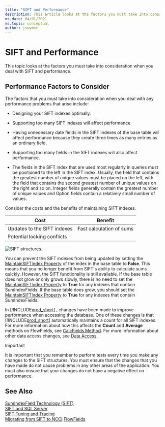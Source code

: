 ```yaml
---
title: "SIFT and Performance"
description: This article looks at the factors you must take into consideration when you deal with SIFT and performance. 
ms.date: 04/01/2021
ms.topic: conceptual
author: jswymer
---
```

# SIFT and Performance
This topic looks at the factors you must take into consideration when you deal with SIFT and performance.  
  
## Performance Factors to Consider  
 The factors that you must take into consideration when you deal with any performance problems that arise include:  
  
-   Designing your SIFT indexes optimally.  
  
-   Supporting too many SIFT indexes will affect performance.  
  
-   Having unnecessary date fields in the SIFT indexes of the base table will affect performance because they create three times as many entries as an ordinary field.  
  
-   Supporting too many fields in the SIFT indexes will also affect performance.  
  
-   The fields in the SIFT index that are used most regularly in queries must be positioned to the left in the SIFT index. Usually, the field that contains the greatest number of unique values must be placed on the left, with the field that contains the second greatest number of unique values on the right and so on. Integer fields generally contain the greatest number of unique values and Option fields contain a relatively small number of values.  
  
 Consider the costs and the benefits of maintaining SIFT indexes.  
  
|Cost|Benefit|  
|----------|-------------|  
|Updates to the SIFT indexes|Fast calculation of sums|  
|Potential locking conflicts||  
  
 ![SIFT structures.](media/sift-performance.png "SIFT structures")  
  
 You can prevent the SIFT indexes from being updated by setting the [MaintainSIFTIndex Property](properties/devenv-maintainsiftindex-property.md) of the index in the base table to **False**. This means that you no longer benefit from SIFT's ability to calculate sums quickly. However, the SIFT functionality is still available. If the base table does not grow or only grows slowly, there is no need to set the [MaintainSIFTIndex Property](properties/devenv-maintainsiftindex-property.md) to **True** for any indexes that contain SumIndexFields. If the base table does grow, you should set the [MaintainSIFTIndex Property](properties/devenv-maintainsiftindex-property.md) to **True** for any indexes that contain SumIndexFields.  
  
 In [!INCLUDE[prod_short](includes/prod_short.md)] , changes have been made to improve performance when accessing the database. One of these changes is that [!INCLUDE[prod_short](includes/prod_short.md)] automatically maintains a count for all SIFT indexes. For more information about how this affects the **Count** and **Average** methods on FlowFields, see [CalcFields Method](methods-auto/record/record-calcfields-method.md). For more information about other data access changes, see [Data Access](../administration/optimize-sql-data-access.md).  
  
> [!IMPORTANT]  
>  It is important that you remember to perform tests every time you make any changes to the SIFT structures. You must ensure that the changes that you have made do not cause problems in any other areas of the application. You must also ensure that your changes do not have a negative effect on performance.  
  
## See Also

[SumIndexField Technology \(SIFT\)](devenv-sift-technology.md)  
[SIFT and SQL Server](devenv-sift-and-sql-server.md)  
[SIFT Tuning and Tracing](devenv-sift-tuning-and-tracing.md)  
[Migrating from SIFT to NCCI](devenv-migrating-from-sift-to-ncci.md)
[FlowFields](devenv-FlowFields.md)  